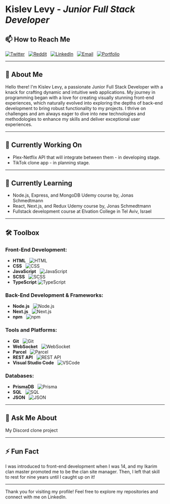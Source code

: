 # Kislev Levy - *Junior Full Stack Developer*

## 📫 How to Reach Me
[![Twitter](https://img.shields.io/badge/Twitter-_?logo=twitter&style=for-the-badge&labelColor=1973e8&logoColor=white&color=71797E)](https://x.com/KislevLevy) &nbsp;
[![Reddit](https://img.shields.io/badge/Reddit-_?logo=reddit&style=for-the-badge&labelColor=ff4501&logoColor=white&color=71797E)](https://www.reddit.com/user/kislev-levy/) &nbsp;
[![LinkedIn](https://img.shields.io/badge/LinkedIn-_?logo=linkedin&style=for-the-badge&labelColor=1973e8&logoColor=white&color=71797E)](https://www.linkedin.com/in/kislevlevy/) &nbsp;
[![Email](https://img.shields.io/badge/Gmail-_?logo=gmail&style=for-the-badge&labelColor=white&color=71797E)](mailto:kislev.levy@gmail.com) &nbsp;
[![Portfolio](https://img.shields.io/badge/Portfolio-_?logo=google-chrome&style=for-the-badge&labelColor=3880f0&logoColor=white&color=71797E)](https://www.kislev.me/)

---

## 🚀 About Me

Hello there! I'm Kislev Levy, a passionate Junior Full Stack Developer with a knack for crafting dynamic and intuitive web applications. My journey in programming began with a love for creating visually stunning front-end experiences, which naturally evolved into exploring the depths of back-end development to bring robust functionality to my projects. I thrive on challenges and am always eager to dive into new technologies and methodologies to enhance my skills and deliver exceptional user experiences.

---

## 🔭 Currently Working On

- Plex-Netflix API that will integrate between them - in developing stage.
- TikTok clone app - in planning stage.

---

## 🌱 Currently Learning

- Node.js, Express, and MongoDB Udemy course by, Jonas Schmedtmann
- React, Next.js, and Redux Udemy course by, Jonas Schmedtmann
- Fullstack development course at Elvation College in Tel Aviv, Israel

---

## 🛠️ Toolbox

### Front-End Development:
- **HTML** &nbsp; ![HTML](https://img.shields.io/badge/HTML-E34F26?logo=html5&logoColor=dd4b24&color=white)
- **CSS** &nbsp; ![CSS](https://img.shields.io/badge/CSS-1572B6?logo=css3&logoColor=2d53e4&color=white)
- **JavaScript** &nbsp; ![JavaScript](https://img.shields.io/badge/JavaScript-F7DF1E?logo=javascript&logoColor=f7e02a&color=white)
- **SCSS** &nbsp; ![SCSS](https://img.shields.io/badge/SCSS-CC6699?logo=sass&logoColor=d06a9d&color=white)
- **TypeScript** ![TypeScript](https://img.shields.io/badge/TypeScript-007ACC?logo=typescript&logoColor=397cc8&color=white)

### Back-End Development & Frameworks:
- **Node.js** &nbsp; ![Node.js](https://img.shields.io/badge/Node.js-339933?logo=node.js&logoColor=68a063&color=white)
- **Next.js** &nbsp; ![Next.js](https://img.shields.io/badge/Next.js-000000?logo=next.js&logoColor=black&color=white)
- **npm** &nbsp; ![npm](https://img.shields.io/badge/npm-CB3837?logo=npm&logoColor=c53735&color=white)

### Tools and Platforms:
- **Git** &nbsp; ![Git](https://img.shields.io/badge/Git-F05032?logo=git&logoColor=f1573a&color=white)
- **WebSocket** &nbsp; ![WebSocket](https://img.shields.io/badge/WebSocket-000000?logo=Cloudflare&logoColor=yellow&color=white)
- **Parcel** &nbsp; ![Parcel](https://img.shields.io/badge/Parcel-BD77FF?logo=dropbox&logoColor=c4946a&color=white)
- **REST API** &nbsp; ![REST API](https://img.shields.io/badge/REST%20API-005571?logo=googlecloud&logoColor=blue&color=white)
- **Visual Studio Code** &nbsp; ![VSCode](https://img.shields.io/badge/VS%20Code-0078d7?logo=visual-studio-code&logoColor=0062a4&color=white)

### Databases:
- **PrismaDB** &nbsp; ![Prisma](https://img.shields.io/badge/Prisma-2D3748?logo=prisma&logoColor=black&color=white)
- **SQL** &nbsp; ![SQL](https://img.shields.io/badge/SQL-4479A1?logo=mysql&logoColor=10638a&color=white)
- **JSON** &nbsp; ![JSON](https://img.shields.io/badge/JSON-000000?logo=json&logoColor=black&color=white)

---

## 💬 Ask Me About

My Discord clone project

---

## ⚡ Fun Fact

I was introduced to front-end development when I was 14, and my Ikarim clan master promoted me to be the clan site manager.
Then, I left that skill to rest for nine years until I caught up on it!

---

Thank you for visiting my profile! Feel free to explore my repositories and connect with me on LinkedIn.
